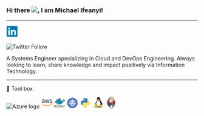 ### Hi there <img src="https://raw.githubusercontent.com/MartinHeinz/MartinHeinz/master/wave.gif" width="30px">, I am Michael Ifeanyi!

---

<a href="www.linkedin.com/in/mifeanyi"> <img src ="https://github.com/devicons/devicon/blob/master/icons/linkedin/linkedin-original.svg" alt="LinkedIn Profile" width="30" height="30"/> <a/> 

![Twitter Follow](https://img.shields.io/twitter/follow/moregan_tweet?label=Let%27s%20connect%20on%20twitter%21&style=social) 

A Systems Engineer specializing in Cloud and DevOps Engineering. Always looking to learn, share knowledge and impact positively via Information Technology. 

---
🧰 Tool box

<img src ="https://github.com/David-Summers/Azure-Design/blob/master/SVG_Azure_All/Azure.svg" alt="Azure logo" width="30" height="30"/> <img src ="https://github.com/devicons/devicon/blob/master/icons/amazonwebservices/amazonwebservices-original-wordmark.svg" alt="AWS logo" width="30" height="30"/> <img src ="https://github.com/devicons/devicon/blob/master/icons/docker/docker-original-wordmark.svg" alt="Docker logo" width="30" height="30"/> <img src ="https://github.com/devicons/devicon/blob/master/icons/kubernetes/kubernetes-plain.svg" alt="Kubernetes logo" width="30" height="30"/> <img src ="https://github.com/devicons/devicon/blob/master/icons/python/python-original.svg" alt="Python logo" width="30" height="30"/> <img src ="https://github.com/devicons/devicon/blob/master/icons/linux/linux-original.svg" alt="Linux logo" width="30" height="30"/>  <img src ="https://github.com/devicons/devicon/blob/master/icons/jenkins/jenkins-original.svg" alt="Jenkins logo" width="30" height="30"/>


<!--
**miifeanyi/miifeanyi** is a ✨ _special_ ✨ repository because its `README.md` (this file) appears on your GitHub profile.

Here are some ideas to get you started:

- 🔭 I’m currently working on ...
- 🌱 I’m currently learning ...
- 👯 I’m looking to collaborate on ...
- 🤔 I’m looking for help with ...
- 💬 Ask me about ...
- 📫 How to reach me: ...
- 😄 Pronouns: ...
- ⚡ Fun fact: ...
-->
